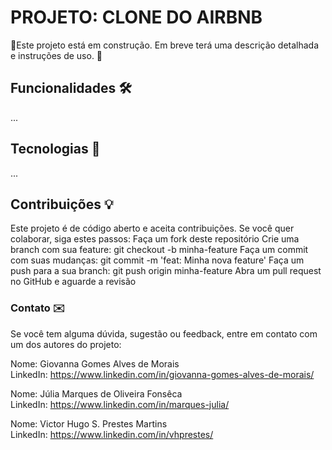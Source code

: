 # PROJETO: CLONE DO AIRBNB
🚧Este projeto está em construção. Em breve terá uma descrição detalhada e instruções de uso. 🚧

## Funcionalidades 🛠️
...

## Tecnologias 🚀
...

## Contribuições 💡
Este projeto é de código aberto e aceita contribuições. Se você quer colaborar, siga estes passos:
Faça um fork deste repositório
Crie uma branch com sua feature: git checkout -b minha-feature
Faça um commit com suas mudanças: git commit -m 'feat: Minha nova feature'
Faça um push para a sua branch: git push origin minha-feature
Abra um pull request no GitHub e aguarde a revisão

### Contato ✉️
Se você tem alguma dúvida, sugestão ou feedback, entre em contato com um dos autores do projeto:

Nome: Giovanna Gomes Alves de Morais
<br/>
LinkedIn: https://www.linkedin.com/in/giovanna-gomes-alves-de-morais/

Nome: Júlia Marques de Oliveira Fonsêca
<br/>
LinkedIn: https://www.linkedin.com/in/marques-julia/

Nome: Victor Hugo S. Prestes Martins
<br/>
LinkedIn: https://www.linkedin.com/in/vhprestes/
